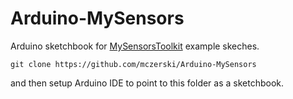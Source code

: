 # Arduino-MySensors

Arduino sketchbook for [MySensorsToolkit](https://github.com/mczerski/MySensorsToolkit) example skeches.
```
git clone https://github.com/mczerski/Arduino-MySensors
```
and then setup Arduino IDE to point to this folder as a sketchbook.
